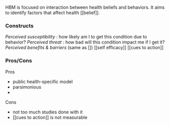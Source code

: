 HBM is focused on interaction between health beliefs and behaviors. It aims to identify factors that affect health [[belief]].

### Constructs
*Perceived susceptibility* : how likely am I to get this condition due to behavior?
*Perceived threat* : how bad will this condition impact me if I get it?
*Perceived benefits & barriers* (same as [])
[[self efficacy]] 
[[cues to action]]

### Pros/Cons
Pros
- public health-specific model
- parsimonious
- 
Cons
- not too much studies done with it
- [[cues to action]] is not measurable
